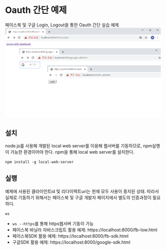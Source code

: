 # Oauth 간단 예제
페이스북 및 구글 Login, Logout을 통한 Oauth 간단 실습 예제
![picture](oauth.png)

## 설치
node.js를 사용해 개발된 local web server를 이용해 웹서버를 기동하므로, npm실행이 가능한 환경이어야 한다.
npm을 통해 local web server를 설치한다.
```
npm install -g local-web-server
```
## 실행
예제에 사용된 클라이언트id 및 리다이렉트uri는 현재 모두 사용이 중지된 상태.
따라서 실제로 기동하기 위해서는 페이스북 및 구글 개발자 페이지에서 별도의 인증과정이 필요하다.
```
ws
```
- `ws --https`를 통해 https웹서버 기동이 가능
- 페이스북 바닐라 자바스크립트 활용 예제: https://localhost:8000/fb-low.html
- 페이스북SDK 활용 예제: https://localhost:8000/fb-sdk.html
- 구글SDK 활용 예제: https://localhost:8000/google-sdk.html
